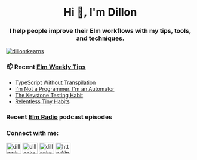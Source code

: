 <h1 align="center">Hi 👋, I'm Dillon</h1>
<h3 align="center">I help people improve their Elm workflows with my tips, tools, and techniques.</h3>


<p align="left"> <a href="https://twitter.com/dillontkearns" target="blank"><img src="https://img.shields.io/twitter/follow/dillontkearns?logo=twitter&style=for-the-badge" alt="dillontkearns" /></a> </p>


### 📫 Recent [Elm Weekly Tips](https://incrementalelm.com/tips)
<!-- BLOG-POST-LIST:START -->
- [TypeScript Without Transpilation](https://incrementalelm.com/tips/typescript-without-transpilation)
- [I'm Not a Programmer, I'm an Automator](https://incrementalelm.com/tips/automating-quality)
- [The Keystone Testing Habit](https://incrementalelm.com/tips/keystone-testing-habit)
- [Relentless Tiny Habits](https://incrementalelm.com/tips/relentless-tiny-habits)
<!-- BLOG-POST-LIST:END -->

### Recent [Elm Radio](https://elm-radio.com/) podcast episodes
<!-- ELM-RADIO-LIST:START -->
<!-- ELM-RADIO-LIST:END -->

<h3 align="left">Connect with me:</h3>
<p align="left">
<a href="https://twitter.com/dillontkearns" target="blank"><img align="center" src="https://cdn.jsdelivr.net/npm/simple-icons@3.0.1/icons/twitter.svg" alt="dillontkearns" height="30" width="40" /></a>
<a href="https://linkedin.com/in/dillonkearns" target="blank"><img align="center" src="https://cdn.jsdelivr.net/npm/simple-icons@3.0.1/icons/linkedin.svg" alt="dillonkearns" height="30" width="40" /></a>
<a href="https://www.youtube.com/c/dillonkearns" target="blank"><img align="center" src="https://cdn.jsdelivr.net/npm/simple-icons@3.0.1/icons/youtube.svg" alt="dillonkearns" height="30" width="40" /></a>
<a href="/http://incrementalelm.com/tips/feed.xml" target="blank"><img align="center" src="https://cdn.jsdelivr.net/npm/simple-icons@3.0.1/icons/rss.svg" alt="http://incrementalelm.com/tips/feed.xml" height="30" width="40" /></a>
</p>

